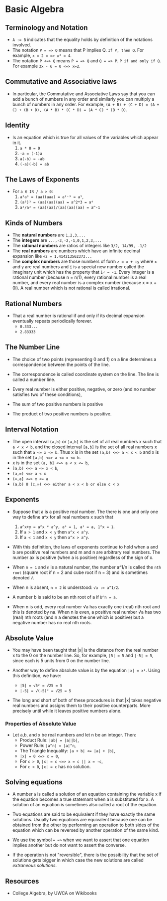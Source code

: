 # Basic Algebra

## Terminology and Notation

- `A := B` indicates that the equality holds by definition of the notations involved.
- The notation `P = => Q` means that P implies Q. `If P, then Q`. For example, `x = 2 = => x² = 4`.
- The notation `P <=> Q` means `P = => Q` and `Q = => P`. `P if and only if Q`. For example `3x - 6 = 0 <=> x=2`.

## Commutative and Associative laws

- In particular, the Commutative and Associative Laws say that you can add a bunch of numbers in any order and similarly you can multiply a bunch of numbers in any order. For example, `(A + B) + (C + D) = (A + C) + (B + D), (A * B) * (C * D) = (A * C) * (B * D)`.

## Identity

- Is an equation which is true for all values of the variables which appear in it.
  1. `a * 0 = 0`
  1. `-a = (-1)a`
  1. `a(-b) = -ab`
  1. `(-a)(-b) = ab`

## The Laws of Exponents

- For `a ∈ IR / a > 0`:
  1. `a²a³ = (aa)(aaa) = a²⁺³ = a⁵`,
  1. `(a²)³ = (aa)(aa)(aa) = a^2*3 = a⁶`
  1. `a²/a³ = (aa)(aa)/(aa)(aa)(aa) = a^-1`

## Kinds of Numbers

- The **natural numbers** are `1,2,3,...`
- The **integers** are `...,-3,-2,-1,0,1,2,3,...`
- The **rational numbers** are ratios of integers like `3/2, 14/99, -1/2`
- The **real numbers** are numbers which have an infinite decimal expansion like `√2 = 1.414213562373...`
- The **complex numbers** are those numbers of form `z = x + iy` where `x` and `y` are real numbers and `i` is a special new number called the imaginary unit which has the property that `i² = -1`. Every integer is a rational number (because n = n/1), every rational number is a real number, and every real number is a complex number (because x = x + 0i). A real number which is not rational is called irrational.

## Rational Numbers

- That a real number is rational if and only if its decimal expansion eventually repeats periodically forever.
  - `0.333...`
  - `2.83333`

## The Number Line

- The choice of two points (representing 0 and 1) on a line determines a correspondence between the points of the line.
- The correspondence is called coordinate system on the line. The line is called a number line.

- Every real number is either positive, negative, or zero (and no number satisfies two of these conditions),
- The sum of two positive numbers is positive
- The product of two positive numbers is positive.

## Interval Notation

- The open interval `(a,b)` or `]a,b[` is the set of all real numbers x such that `a < x < b`, and the closed interval `[a,b]` is the set of all real numbers x such that `a <= x <= b`. Thus x is in the set `(a,b) <=> a < x < b` and x is in the set `[a,b] <=> a <= x <= b`.
- x is in the set `(a, b] <=> a < x <= b`,
- `]a,b) <=> a <= x < b`,
- `(a,∞) <=> a < x`
- `(∞,a] <=> x <= a`
- `(a,b) U (c,∞) <=> either a < x < b or else c < x`

## Exponents

- Suppose that a is a positive real number. The there is one and only one way to define a^x for all real numbers x such that

  1. `a^x+y = a^x * a^y, a⁰ = 1, a¹ = a, 1^x = 1`.
  1. If `a > 1` and `x < y` then `a^x < a^y`.
  1. If `a < 1` and `x < y` then `a^x > a^y`.

- With this definition, the laws of exponents continue to hold when a and b are positive real numbers and m and n are arbitrary real numbers. The number ax is positive (when a is positive) regardless of the sign of x.

- When `m = 1` and `n` is a natural number, the number a^1/n is called the `nth root` (square root if n = 2 and cube root if n = 3) and is sometimes denoted `√`.

- When n is absent, `n = 2` is understood: `√a := a^1/2`.

- A number b is said to be an nth root of a if `b^n = a`.

- When n is odd, every real number √a has exactly one (real) nth root and this is denoted by na. When n is even, a positive real number √a has two (real) nth roots (and n a denotes the one which is positive) but a negative number has no real nth roots.

## Absolute Value

- You may have been taught that |x| is the distance from the real number x to the 0 on the number line. So, for example, `|5| = 5` and `|-5| = 5`, since each is 5 units from 0 on the number line.
- Another way to define absolute value is by the equation `|x| = x²`. Using this definition, we have:

  - `|5| = √5² = √25 = 5`
  - `|-5| = √(-5)² = √25 = 5`

- The long and short of both of these procedures is that |x| takes negative real numbers and assigns them to their positive counterparts. More precisely until while it leaves positive numbers alone.

### Properties of Absolute Value

- Let a,b, and x be real numbers and let n be an integer. Then:
  - Product Rule: `|ab| = |a||b|`,
  - Power Rule: `|a^n| = |a|^n`,
  - The Triangle Inequality: `|a + b| <= |a| + |b|`,
  - `|x| = 0 <=> x = 0`,
  - For `c > 0`, `|x| = c <=> x = c || x = -c`,
  - For `c < 0`, `|x| = c` has no solution.

## Solving equations

- A number `a` is called a solution of an equation containing the variable x if the equation becomes a true statemant when a is substituted for x. A solution of an equation is sometimes also called a root of the equation.
- Two equations are said to be equivalent if they have exactly the same solutions. Usually two equations are equivalent because one can be obtained from the other by performing an operation to both sides of the equation which can be reversed by another operation of the same kind.

- We use the symbol `= =>` when we want to assert that one equation implies another but do not want to assert the converse.
- If the operation is not "reversible", there is the possibility that the set of solutions gets bigger in which case the new solutions are called _extraneous solutions_.

## Resources

- College Algebra, by UWCA on Wikibooks
